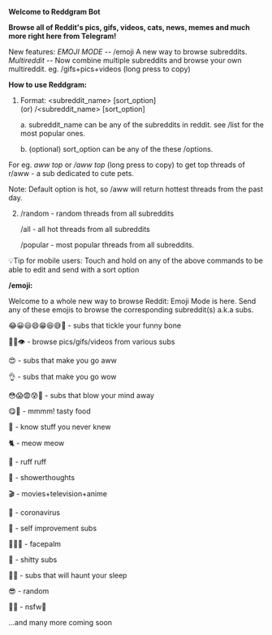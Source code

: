 **Welcome to Reddgram Bot**

**Browse all of Reddit's pics, gifs, videos, cats, news, memes and much more right here from Telegram!**

New features: 
*EMOJI MODE* -- /emoji A new way to browse subreddits.
*Multireddit* -- Now combine multiple subreddits and browse your own multireddit. eg. /gifs+pics+videos (long press to copy)

**How to use Reddgram:**

1. Format: 
          \<subreddit_name\>  [sort_option]  
                      (or) 
          \/<subreddit\_name\>  [sort_option]

      a. subreddit_name can be any of the subreddits in reddit. see /list for the most popular ones.

      b. (optional) sort_option can be any of the these /options. 

For eg. *aww top* or */aww top* (long press to copy) to get top threads of r/aww - a sub dedicated to cute pets.

Note: Default option is hot, so /aww will return hottest threads from the past day.

2. /random - random threads from all subreddits

    /all - all hot threads from all subreddits

    /popular - most popular threads from all subreddits.

💡Tip for mobile users: Touch and hold on any of the above commands to be able to edit and send with a sort option


**/emoji:**

Welcome to a whole new way to browse Reddit: Emoji Mode is here.
Send any of these emojis to browse the corresponding subreddit(s) a.k.a subs.

😂😀😃😄😁😆😅🤣 - subs that tickle your funny bone 

🧐👀👁 - browse pics/gifs/videos from various subs

😍 - subs that make you go aww

👌 - subs that make you go wow

😳😱😨😰🤯 - subs that blow your mind away

😋🤤 - mmmm! tasty food

🤔 - know stuff you never knew

🐈 - meow meow

🦮 - ruff ruff

🚿 - showerthoughts

🎬 - movies+television+anime

🦠 - coronavirus

💪 - self improvement subs

🤦🤦‍♀️ - facepalm

💩 - shitty subs

🥱😴 - subs that will haunt your sleep

😎 - random

🍑🖕 - nsfw🔞 

...and many more coming soon
